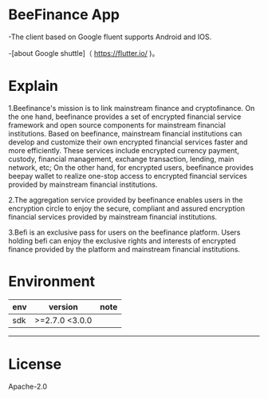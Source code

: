 #  BeeFinance App
-The client based on Google fluent supports Android and IOS.

-[about Google shuttle]（ https://flutter.io/ )。

# Explain
1.Beefinance's mission is to link mainstream finance and cryptofinance.
On the one hand, beefinance provides a set of encrypted financial service framework and open source components for mainstream financial institutions.
Based on beefinance, mainstream financial institutions can develop and customize their own encrypted financial services faster and more efficiently.
These services include encrypted currency payment, custody, financial management, exchange transaction, lending, main network, etc; On the other hand, for encrypted users, beefinance provides beepay wallet to realize one-stop access to encrypted financial services provided by mainstream financial institutions.

2.The aggregation service provided by beefinance enables users in the encryption circle to enjoy the secure, compliant and assured encryption financial services provided by mainstream financial institutions.

3.Befi is an exclusive pass for users on the beefinance platform. Users holding befi can enjoy the exclusive rights and interests of encrypted finance provided by the platform and mainstream financial institutions.

# Environment

| env | version|note |
|--------------|---|------------------|
| sdk      | \>=2.7.0 <3.0.0 |  |
---
# License
 Apache-2.0
